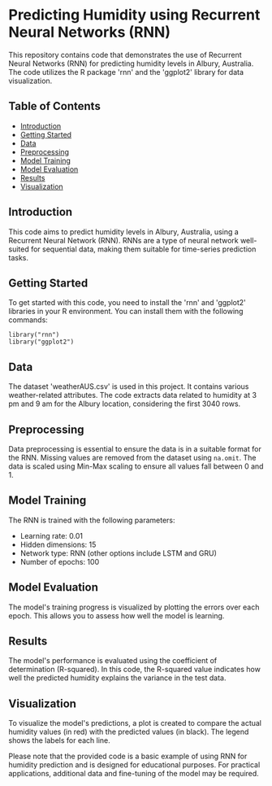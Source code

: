 <h1>Predicting Humidity using Recurrent Neural Networks (RNN)</h1>
<p>This repository contains code that demonstrates the use of Recurrent Neural Networks (RNN) for predicting humidity levels in Albury, Australia. The code utilizes the R package 'rnn' and the 'ggplot2' library for data visualization.</p>
<h2>Table of Contents</h2>
<ul>
  <li><a href="#introduction">Introduction</a></li>
  <li><a href="#getting-started">Getting Started</a></li>
  <li><a href="#data">Data</a></li>
  <li><a href="#preprocessing">Preprocessing</a></li>
  <li><a href="#model-training">Model Training</a></li>
  <li><a href="#model-evaluation">Model Evaluation</a></li>
  <li><a href="#results">Results</a></li>
  <li><a href="#visualization">Visualization</a></li>
</ul>

<h2>Introduction</h2>
<p>This code aims to predict humidity levels in Albury, Australia, using a Recurrent Neural Network (RNN). RNNs are a type of neural network well-suited for sequential data, making them suitable for time-series prediction tasks.</p>

<h2>Getting Started</h2>
<p>To get started with this code, you need to install the 'rnn' and 'ggplot2' libraries in your R environment. You can install them with the following commands:</p>
<pre>
<code>library("rnn")
library("ggplot2")</code>
</pre>

<h2>Data</h2>
<p>The dataset 'weatherAUS.csv' is used in this project. It contains various weather-related attributes. The code extracts data related to humidity at 3 pm and 9 am for the Albury location, considering the first 3040 rows.</p>

<h2>Preprocessing</h2>
<p>Data preprocessing is essential to ensure the data is in a suitable format for the RNN. Missing values are removed from the dataset using <code>na.omit</code>. The data is scaled using Min-Max scaling to ensure all values fall between 0 and 1.</p>

<h2>Model Training</h2>
<p>The RNN is trained with the following parameters:</p>
<ul>
  <li>Learning rate: 0.01</li>
  <li>Hidden dimensions: 15</li>
  <li>Network type: RNN (other options include LSTM and GRU)</li>
  <li>Number of epochs: 100</li>
</ul>

<h2>Model Evaluation</h2>
<p>The model's training progress is visualized by plotting the errors over each epoch. This allows you to assess how well the model is learning.</p>

<h2>Results</h2>
<p>The model's performance is evaluated using the coefficient of determination (R-squared). In this code, the R-squared value indicates how well the predicted humidity explains the variance in the test data.</p>

<h2>Visualization</h2>
<p>To visualize the model's predictions, a plot is created to compare the actual humidity values (in red) with the predicted values (in black). The legend shows the labels for each line.</p>

<p>Please note that the provided code is a basic example of using RNN for humidity prediction and is designed for educational purposes. For practical applications, additional data and fine-tuning of the model may be required.</p>
